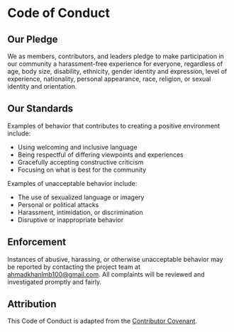 # Code of Conduct

## Our Pledge

We as members, contributors, and leaders pledge to make participation in our community a harassment-free experience for everyone, regardless of age, body size, disability, ethnicity, gender identity and expression, level of experience, nationality, personal appearance, race, religion, or sexual identity and orientation.

## Our Standards

Examples of behavior that contributes to creating a positive environment include:

- Using welcoming and inclusive language
- Being respectful of differing viewpoints and experiences
- Gracefully accepting constructive criticism
- Focusing on what is best for the community

Examples of unacceptable behavior include:

- The use of sexualized language or imagery
- Personal or political attacks
- Harassment, intimidation, or discrimination
- Disruptive or inappropriate behavior

## Enforcement

Instances of abusive, harassing, or otherwise unacceptable behavior may be reported by contacting the project team at ahmadkhanlmb100@gmail.com. All complaints will be reviewed and investigated promptly and fairly.

## Attribution

This Code of Conduct is adapted from the [Contributor Covenant](https://www.contributor-covenant.org/).

